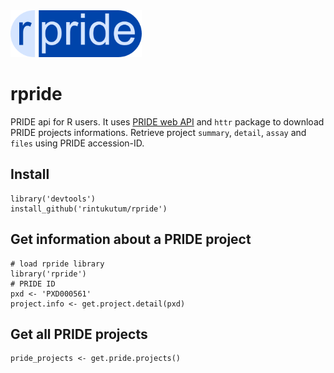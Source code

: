 
<img src="https://github.com/rintukutum/r-pack-logo/blob/master/logo/rpride-blue-600dpi.png" height="75">


# rpride
PRIDE api for R users. It uses [PRIDE web API](https://www.ebi.ac.uk/pride/ws/archive/) and `httr` package to download PRIDE projects informations. Retrieve project `summary`, `detail`, `assay` and `files` using PRIDE accession-ID.

## Install
```{R}
library('devtools')
install_github('rintukutum/rpride')
```

## Get information about a PRIDE project
```{R}
# load rpride library
library('rpride')
# PRIDE ID
pxd <- 'PXD000561'
project.info <- get.project.detail(pxd)
```

## Get all PRIDE projects
```{R}
pride_projects <- get.pride.projects()
```
